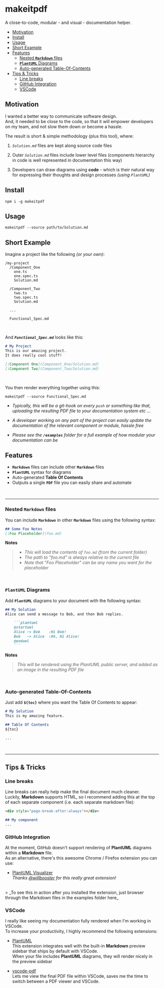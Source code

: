 # makeitpdf

A close-to-code, modular - and visual - documentation helper.


- [Motivation](#motivation)
- [Install](#install)
- [Usage](#usage)
- [Short Example](#short-example)
- [Features](#features)
  - [Nested **`Markdown`** files](#nested-markdown-files)
  - [**`PlantUML`** Diagrams](#plantuml-diagrams)
  - [Auto-generated Table-Of-Contents](#auto-generated-table-of-contents)
- [Tips & Tricks](#tips--tricks)
  - [Line breaks](#line-breaks)
  - [GitHub Integration](#github-integration)
  - [VSCode](#vscode)



## Motivation

I wanted a better way to communicate software design.  
And, it needed to be close to the code, so that it will empower developers on my team, and not slow them down or become a hassle.  

The result is short & simple methodology (plus this tool), where:

  1.  _`Solution.md`_ files are kept along source code files
   
  2. Outer _`Solution.md`_ files include lower level files (components hierarchy in code is well represented in documentation this way)
  
  3. Developers can draw diagrams using **code** - which is their natural way for expressing their thoughts and design processes _(using `PlantUML`)_



## Install

```shell
npm i -g makeitpdf
```


## Usage

```shell
makeitpdf --source path/to/Solution.md
```


## Short Example

Imagine a project like the following _(or your own)_:
```
/my-project
  /Component_One
    one.ts
    one.spec.ts
    Solution.md

  /Component_Two
    two.ts
    two.spec.ts
    Solution.md

  ...

  Functional_Spec.md
```

<br />

And _**`Functional_Spec.md`**_ looks like this:
```markdown
# My Project
This is our amazing project.  
It does really cool stuff!

[:Component One](Component_One/Solution.md)
[:Component Two](Component_Two/Solution.md)
```

<br />

You then render everything together using this:
```shell
makeitpdf --source Functional_Spec.md
```

* _Typically, this will be a git-hook on every `push` or something like that, uploading the resulting PDF file to your documentation system etc ..._
  
* _A developer working on any part of the project can easily update the documentation of the relevant component or module, hassle free_

* _Please see the **`/examples`** folder for a full example of how modular your documentation can be_




## Features

- **`Markdown`** files can include other **`Markdown`** files
- **`PlantUML`** syntax for diagrams
- Auto-generated **Table Of Contents**
- Outputs a single **`PDF`** file you can easily share and automate

<br />

---
### Nested **`Markdown`** files

You can include **`Markdown`** in other **`Markdown`** files using the following syntax:  

```Markdown
## Some Foo Notes
[:Foo Placeholder](foo.md)
```
**Notes**
> * _This will load the contents of `foo.md` (from the current folder)_  
> * _The path to "foo.md" is always relative to the current file_
> * _Note that "Foo Placeholder" can be any name you want for the placeholder_  





<br />

### **`PlantUML`** Diagrams

Add **`PlantUML`** diagrams to your document with the following syntax:    

```markdown
## My Solution
Alice can send a message to Bob, and then Bob replies.

    ```plantuml
    @startuml
    Alice -> Bob    :Hi Bob!
    Bob   -> Alice  :Oh, Hi Alice!
    @enduml
    ```    
```

**Notes**
> _This will be rendered using the PlantUML public server, and added as an image in the resulting PDF file_  





<br />

### Auto-generated Table-Of-Contents

Just add **`${toc}`** where you want the Table Of Contents to appear:    

```markdown
# My Solution
This is my amazing feature.

## Table Of Contents
${toc}

...
```


<br />

---

## Tips & Tricks

### Line breaks

Line breaks can really help make the final document much cleaner.  
Luckily, **Markdown** supports HTML, so I recommend adding this at the top of each separate component (i.e. each separate markdown file):  

```markdown
<div style="page-break-after:always"></div>

## My component
...
```


### GitHub Integration

At the moment, GitHub doesn't support rendering of **PlantUML** diagrams within a **Markdown** file.  
As an alternative, there's this awesome Chrome / Firefox extension you can use:  

- [PlantUML Visualizer](https://github.com/WillBooster/plantuml-visualizer)  
  _Thanks [@willbooster](https://github.com/WillBooster) for this really great extension!_

<br />
> _To see this in action after you installed the extension, just browser through the Markdown files in the examples folder here_


### VSCode

I really like seeing my documentation fully rendered when I'm working in VSCode.  
To increase your productivity, I highly recommend the following extensions:  

- [PlantUML](https://marketplace.visualstudio.com/items?itemName=jebbs.plantuml)  
  This extension integrates well with the built-in **Markdown** preview sidebar that ships by default with VSCode.  
  When your file includes **PlantUML** diagrams, they will render nicely in the preview sidebar

- [vscode-pdf](https://marketplace.visualstudio.com/items?itemName=tomoki1207.pdf)  
  Lets me view the final PDF file within VSCode, saves me the time to switch between a PDF viewer and VSCode.

